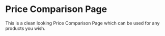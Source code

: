 # Price Comparison Page
This is a clean looking Price Comparison Page which can be used for any products you wish.